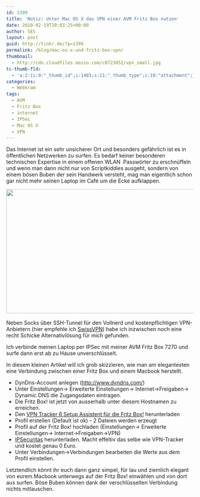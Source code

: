 ```yaml
---
id: 1399
title: 'Notiz: Unter Mac OS X das VPN einer AVM Fritz Box nutzen'
date: 2010-02-19T20:03:25+00:00
author: SES
layout: post
guid: http://tinkr.de/?p=1399
permalink: /blog/mac-os-x-und-fritz-box-vpn/
thumbnail:
  - http://cdn.cloudfiles.mosso.com/c0723052/vpn_small.jpg
tc-thumb-fld:
  - 'a:2:{s:9:"_thumb_id";i:1403;s:11:"_thumb_type";s:10:"attachment";}'
categories:
  - Webkram
tags:
  - AVM
  - Fritz Box
  - internet
  - IPSec
  - Mac OS X
  - VPN
---
```

Das Internet ist ein sehr unsicherer Ort und besonders gefährlich ist es in öffentlichen Netzwerken zu surfen. Es bedarf keiner besonderen technischen Expertise in einem offenen WLAN  Passwörter zu erschnüffeln und wenn man dann nicht nur von Scriptkiddies ausgeht, sondern von einem bösen Buben der sein Handwerk versteht, mag man eigentlich schon gar nicht mehr seinen Laptop im Café um die Ecke aufklappen.

<a title="Bild von clintjcl (Flickr)" href="http://www.flickr.com/photos/clintjcl/" target="_blank"><img loading="lazy" class="alignnone size-full wp-image-1403" title="Besser mit VPN" src="/assets/2010/02/vpn1.jpg" alt="" width="606" height="334" srcset="/assets/2010/02/vpn1.jpg 606w, /assets/2010/02/vpn1-300x165.jpg 300w" sizes="(max-width: 606px) 100vw, 606px" /></a>

Neben Socks über SSH-Tunnel für den Vollnerd und kostenpflichtigen VPN-Anbietern (hier empfehle ich <a href="http://www.swissvpn.net/" target="_blank">SwissVPN</a>) habe ich inzwischen noch eine recht Schicke Alternativlösung für mich gefunden.

Ich verbinde meinen Laptop per IPSec mit meiner AVM Fritz Box 7270 und surfe dann erst ab zu Hause unverschlüsselt.

In diesem kleinen Artikel will ich grob skizzieren, wie man am elegantesten eine Verbindung zwischen einer Fritz Box und einem Macbook herstellt.

  * DynDns-Account anlegen (http://www.dyndns.com/)
  * Unter Einstellungen-> Erweiterte Einstellungen-> Internet->Freigaben-> Dynamic DNS die Zugangsdaten eintragen.
  * Die Fritz Box! ist jetzt von ausserhalb unter diesem Hostnamen zu erreichen.
  * Den <a href="http://www.equinux.com/de/products/vpntracker/vpnhowto.html?device=1337&appversion=61130" target="_blank">VPN Tracker 6 Setup Assistent für die Fritz Box!</a> herunterladen
  * Profil erstellen (Default ist ok) - 2 Dateien werden erzeugt
  * Profil auf der Fritz Box! hochladen (Einstellungen-> Erweiterte Einstellungen-> Internet->Freigaben->VPN)
  * <a href="http://www.lobotomo.com/products/IPSecuritas/" target="_blank">IPSecuritas</a> herunterladen. Macht effeltiv das selbe wie VPN-Tracker und kostet genau 0 Euro.
  * Unter Verbindungen->Verbindungen bearbeiten die Werte aus dem Profil einstellen.

Letztendlich könnt ihr euch dann ganz simpel, für lau und ziemlich elegant von eurem Macbook unterwegs auf der Fritz Box! einwählen und von dort aus surfen. Böse Buben können dank der verschlüsselten Verbindung nichts mitlauschen.
